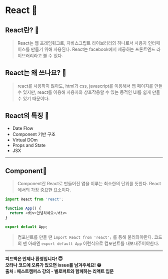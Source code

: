 # React 🤡

## React란? 🤡
> React는 웹 프레임워크로, 자바스크립트 라이브러리의 하나로서 사용자 인터페이스를 만들기 위해 사용된다. React는 facebook에서 제공하는 프론트엔드 라이브러리라고 볼 수 있다.

## React는 왜 쓰나요? 🤡
> react를 사용하지 않아도, html과 css, javascript를 이용해서 웹 페이지를 만들 수 있지만, react를 이용해 사용자와 상호작용할 수 있는 동적인 UI를 쉽게 만들 수 있기 때문이다.

## React의 특징 🤡
- Date Flow
- Component 기반 구조
- Virtual DOm
- Props and State
- JSX

---

## Component🤡
> Component란 React로 만들어진 앱을 이루는 최소한의 단위를 뜻한다. React에서의 가장 중요한 요소이다.

```javascript
import React from 'react';

function App() {
  return <div>안녕하세요</div>
}

export default App;
``` 
> 컴포넌트를 만들 땐 ```import React from 'react';``` 를 통해 불러와야한다.  코드의 맨 아래엔 ```export default App``` 이런식으로 컴포넌트를 내보내주어야한다.

---

<!-- Hooks 추가 예졍 -->

**피드백은 언제나 환영입니다! 😇**   
**오타나 코드에 오류가 있으면 issue를 남겨주세요! 😁**   
**출처 : 패스트캠퍼스 강의 - 벨로퍼트와 함께하는 리액트 입문**